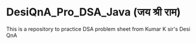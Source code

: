 # DesiQnA_Pro_DSA_Java (जय श्री राम)
This is a repository to practice DSA problem sheet from Kumar K sir's Desi QnA
